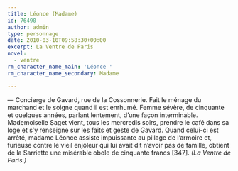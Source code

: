 ```yaml
---
title: Léonce (Madame)
id: 76490
author: admin
type: personnage
date: 2010-03-10T09:58:30+00:00
excerpt: La Ventre de Paris
novel:
  - ventre
rm_character_name_main: 'Léonce '
rm_character_name_secondary: Madame

---
```

— Concierge de Gavard, rue de la Cossonnerie. Fait le ménage du marchand et le soigne quand il est enrhumé. Femme sévère, de cinquante et quelques années, parlant lentement, d&rsquo;une façon interminable. Mademoiselle Saget vient, tous les mercredis soirs, prendre le café dans sa loge et s&rsquo;y renseigne sur les faits et geste de Gavard. Quand celui-ci est arrêté, madame Léonce assiste impuissante au pillage de l&rsquo;armoire et, furieuse contre le vieil enjôleur qui lui avait dit n&rsquo;avoir pas de famille, obtient de la Sarriette une misérable obole de cinquante francs [347]. _(La Ventre de Paris.)_